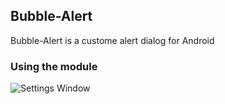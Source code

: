 
## Bubble-Alert

Bubble-Alert is a custome alert dialog for Android

### Using the module

![Settings Window](https://github.com/nidhinvv/BubbleAlert/blob/master/app/screens/device-2017-07-20-150016.png)